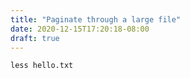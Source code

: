 ```yaml
---
title: "Paginate through a large file"
date: 2020-12-15T17:20:18-08:00
draft: true
---
```


```
less hello.txt
```
